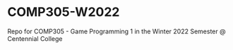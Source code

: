 # COMP305-W2022

Repo for COMP305 - Game Programming 1 in the Winter 2022 Semester @ Centennial College
